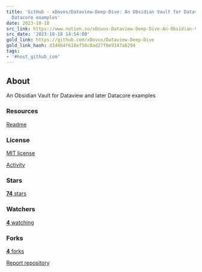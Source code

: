 ```yaml
---
title: 'GitHub - xDovos/Dataview-Deep-Dive: An Obsidian Vault for Dataview and later
  Datacore examples'
date: 2023-10-18
src_link: https://www.notion.so/xDovos-Dataview-Deep-Dive-An-Obsidian-Vault-for-Dataview-and-Later-Datacore-Examples-15ca6b2b37b245609da57880415ef72c
src_date: '2023-10-18 14:54:00'
gold_link: https://github.com/xDovos/Dataview-Deep-Dive
gold_link_hash: d344b4f618ef50c8ad27f0e9147a6294
tags:
- '#host_github_com'
---
```



About
-----



 An Obsidian Vault for Dataview and later Datacore examples
 


### Resources



[Readme](#readme-ov-file) 
### License



[MIT license](#MIT-1-ov-file) 




[Activity](/xDovos/Dataview-Deep-Dive/activity) 
### Stars



[**74**
 stars](/xDovos/Dataview-Deep-Dive/stargazers) 
### Watchers



[**4**
 watching](/xDovos/Dataview-Deep-Dive/watchers) 
### Forks



[**4**
 forks](/xDovos/Dataview-Deep-Dive/forks) 

[Report repository](/contact/report-content?content_url=https%3A%2F%2Fgithub.com%2FxDovos%2FDataview-Deep-Dive&report=xDovos+%28user%29)